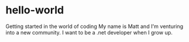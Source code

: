 # hello-world
Getting started in the world of coding
My name is Matt and I'm venturing into a new community.  I want to be a .net developer when I grow up.
